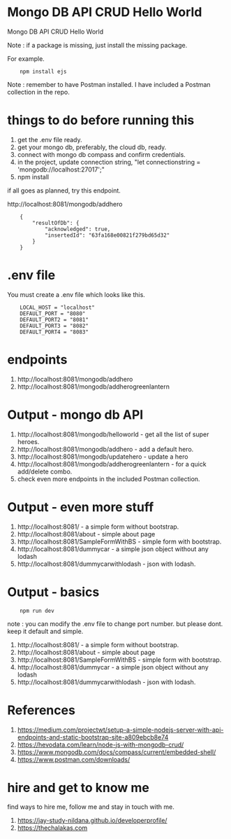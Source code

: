 # Mongo DB API CRUD Hello World

Mongo DB API CRUD Hello World

Note : if a package is missing, just install the missing package. 

For example.

```
    npm install ejs
```

Note : remember to have Postman installed. I have included a Postman collection in the repo. 

# things to do before running this

1. get the .env file ready.
1. get your mongo db, preferably, the cloud db, ready.
1. connect with mongo db compass and confirm credentials.
1. in the project, update connection string, "let connectionstring = 'mongodb://localhost:27017';"
1. npm install

if all goes as planned, try this endpoint.

http://localhost:8081/mongodb/addhero

```
    {
        "resultOfDb": {
            "acknowledged": true,
            "insertedId": "63fa168e00821f279bd65d32"
        }
    }
```

# .env file

You must create a .env file which looks like this. 

```
    LOCAL_HOST = "localhost"
    DEFAULT_PORT = "8080"
    DEFAULT_PORT2 = "8081"
    DEFAULT_PORT3 = "8082"
    DEFAULT_PORT4 = "8083"
```

# endpoints

1. http://localhost:8081/mongodb/addhero
1. http://localhost:8081/mongodb/addherogreenlantern

# Output - mongo db API

1. http://localhost:8081/mongodb/helloworld - get all the list of super heroes.
1. http://localhost:8081/mongodb/addhero - add a default hero.
1. http://localhost:8081/mongodb/updatehero - update a hero 
1. http://localhost:8081/mongodb/addherogreenlantern - for a quick add/delete combo. 
1. check even more endpoints in the included Postman collection. 

# Output - even more stuff

1. http://localhost:8081/ - a simple form without bootstrap. 
1. http://localhost:8081/about - simple about page
1. http://localhost:8081/SampleFormWithBS - simple form with bootstrap.
1. http://localhost:8081/dummycar - a simple json object without any lodash
1. http://localhost:8081/dummycarwithlodash - json with lodash.

# Output - basics

```
    npm run dev
```

note : you can modify the .env file to change port number. but please dont. keep it default and simple.

1. http://localhost:8081/ - a simple form without bootstrap. 
1. http://localhost:8081/about - simple about page
1. http://localhost:8081/SampleFormWithBS - simple form with bootstrap.
1. http://localhost:8081/dummycar - a simple json object without any lodash
1. http://localhost:8081/dummycarwithlodash - json with lodash.

# References

1. https://medium.com/projectwt/setup-a-simple-nodejs-server-with-api-endpoints-and-static-bootstrap-site-a809ebcb8e74
1. https://hevodata.com/learn/node-js-with-mongodb-crud/
1. https://www.mongodb.com/docs/compass/current/embedded-shell/
1. https://www.postman.com/downloads/

# hire and get to know me

find ways to hire me, follow me and stay in touch with me.

1. https://jay-study-nildana.github.io/developerprofile/
1. https://thechalakas.com